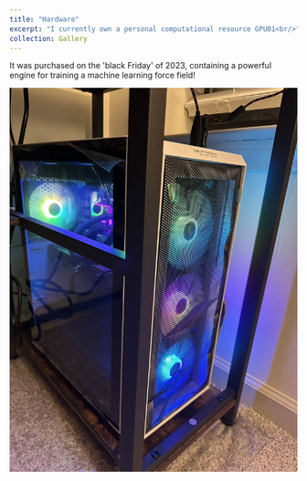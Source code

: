 ```yaml
---
title: "Hardware"
excerpt: "I currently own a personal computational resource GPU01<br/>"
collection: Gallery
---
```


It was purchased on the 'black Friday' of 2023, containing a powerful engine for training a machine learning force field!



<img src="./gpu01.jpg" />

